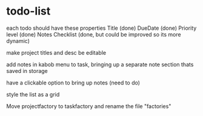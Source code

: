 # todo-list

each todo should have these properties
Title (done)
DueDate (done)
Priority level (done)
Notes
Checklist (done, but could be improved so its more dynamic)
<!-- 
Main page should open to the main list of all todos lists, which are called projects
users can create new projects, add todos to projects, choose when making a todo which project it will go into
users should be able to delete a todo, check off a todo as complete (done)
edit a todo (done)
Sort the todo's by priority? (done) -->
<!-- 
Separate logic in different modules, such as all dom-related stuff from the application logic
save data to local-storage (done)

check out date-fns library
browse other libraries from npm -->

<!-- 
store each task in an array (done)
allow users to check off a task (done)
allow users to delete the task from the array (done)
 -->

make project titles and desc be editable

add notes in kabob menu to task, bringing up a separate note section thats saved in storage

have a clickable option to bring up notes (need to do)

style the list as a grid

<!-- display projects on sidebar
have a way to put tasks in projects (done)
have ability to delete projects, which delete all tasks in it (done) -->
<!-- Have a description for projects (done) -->

Move projectfactory to taskfactory and rename the file "factories"